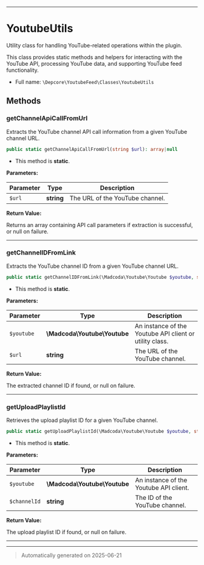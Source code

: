 ***

# YoutubeUtils

Utility class for handling YouTube-related operations within the plugin.

This class provides static methods and helpers for interacting with the YouTube API,
processing YouTube data, and supporting YouTube feed functionality.

* Full name: `\Depcore\YoutubeFeed\Classes\YoutubeUtils`




## Methods


### getChannelApiCallFromUrl

Extracts the YouTube channel API call information from a given YouTube channel URL.

```php
public static getChannelApiCallFromUrl(string $url): array|null
```



* This method is **static**.




**Parameters:**

| Parameter | Type | Description |
|-----------|------|-------------|
| `$url` | **string** | The URL of the YouTube channel. |


**Return Value:**

Returns an array containing API call parameters if extraction is successful, or null on failure.




***

### getChannelIDFromLink

Extracts the YouTube channel ID from a given YouTube channel URL.

```php
public static getChannelIDFromLink(\Madcoda\Youtube\Youtube $youtube, string $url): string|null
```



* This method is **static**.




**Parameters:**

| Parameter | Type | Description |
|-----------|------|-------------|
| `$youtube` | **\Madcoda\Youtube\Youtube** | An instance of the Youtube API client or utility class. |
| `$url` | **string** | The URL of the YouTube channel. |


**Return Value:**

The extracted channel ID if found, or null on failure.




***

### getUploadPlaylistId

Retrieves the upload playlist ID for a given YouTube channel.

```php
public static getUploadPlaylistId(\Madcoda\Youtube\Youtube $youtube, string $channelId): string|null
```



* This method is **static**.




**Parameters:**

| Parameter | Type | Description |
|-----------|------|-------------|
| `$youtube` | **\Madcoda\Youtube\Youtube** | An instance of the Youtube API client. |
| `$channelId` | **string** | The ID of the YouTube channel. |


**Return Value:**

The upload playlist ID if found, or null on failure.




***


***
> Automatically generated on 2025-06-21

